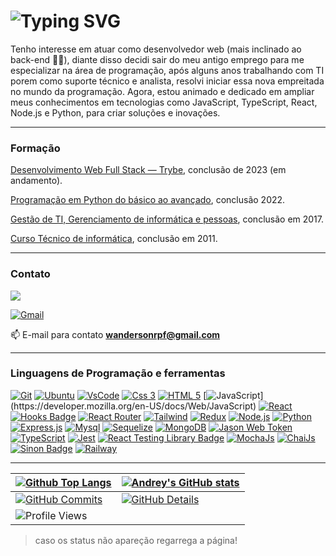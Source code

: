 # ![Typing SVG](https://readme-typing-svg.demolab.com?font=Fira+Code+Flower&size=30&pause=1000&center=true&width=500&lines=%f0%9f%92%bb+Desenvolvedor+Full+Stack)

Tenho interesse em atuar como desenvolvedor web (mais inclinado ao back-end :man_technologist:), diante disso decidi sair do meu antigo emprego para me especializar na área de programação, após alguns anos trabalhando com TI porem como suporte técnico e analista, resolvi iniciar essa nova empreitada no mundo da programação. Agora, estou animado e dedicado em ampliar meus conhecimentos em tecnologias como JavaScript, TypeScript, React, Node.js e Python, para criar soluções e inovações.


---

### Formação

[Desenvolvimento Web Full Stack — Trybe](https://www.betrybe.com/), conclusão de 2023 (em andamento).

[Programação em Python do básico ao avançado](https://www.udemy.com/course/curso-de-programacao-em-python-do-basico-ao-avancado/), conclusão 2022.

[Gestão de TI, Gerenciamento de informática e pessoas](https://www.uninter.com/graduacao-ead/?gclid=Cj0KCQjwlumhBhClARIsABO6p-zLKj96dS3B8LZ-2Z5sdYg7uAKMDT_lsc60CMVkE3XdEAdA0svqWicaAqp4EALw_wcB), conclusão em 2017. 


[Curso Técnico de informática](https://www.linkedin.com/company/fundacao-educacional-montes-claros/?originalSubdomain=br), conclusão em 2011. 

---

### Contato

<a href="https://linkedin.com/in/wanderson-ricardo-1002765b" target="_blank"><img src="https://img.shields.io/badge/LinkedIn-0077B5?style=for-the-badge&logo=linkedin&logoColor=white" target="_blank"></a>

[![Gmail](https://img.shields.io/badge/Gmail-D14836?style=for-the-badge&logo=gmail&logoColor=white)](mailto:wandersonrpf@gmail.com "wandersonrpf@gmail.com")

📫 E-mail para contato **wandersonrpf@gmail.com**

---

### Linguagens de Programação e ferramentas


[![Git](https://img.shields.io/badge/GIT-E44C30?style=for-the-badge&logo=git&logoColor=white)](https://git-scm.com/)
[![Ubuntu](https://img.shields.io/badge/Ubuntu-E95420?style=for-the-badge&logo=ubuntu&logoColor=white)](https://ubuntu.com/)
[![VsCode](https://img.shields.io/badge/VSCode-0078D4?style=for-the-badge&logo=visual%20studio%20code&logoColor=white)](https://code.visualstudio.com/)
[![Css 3](https://img.shields.io/badge/CSS3-1572B6?style=for-the-badge&logo=css3&logoColor=white)](https://developer.mozilla.org/en-US/docs/Web/CSS)
[![HTML 5](https://img.shields.io/badge/HTML5-E34F26?style=for-the-badge&logo=html5&logoColor=white)](https://developer.mozilla.org/en-US/docs/Web/HTML)
[![JavaScript](https://img.shields.io/badge/JavaScript-323330?style=for-the-badge&logo=javascript&logoColor=F7DF1E")](https://developer.mozilla.org/en-US/docs/Web/JavaScript)
[![React](https://img.shields.io/badge/React-20232A?style=for-the-badge&logo=react&logoColor=61DAFB)](https://reactjs.org/)
[![Hooks Badge](https://img.shields.io/badge/-Hooks-%2320232a.svg?style=for-the-badge&logo=React&logoColor=%2361DAFB)](https://reactjs.org/docs/hooks-intro.html)
[![React Router](https://img.shields.io/badge/React_Router-CA4245?style=for-the-badge&logo=react-router&logoColor=white)](https://reactrouter.com/en/main)
[![Tailwind](https://img.shields.io/badge/Tailwind_CSS-38B2AC?style=for-the-badge&logo=tailwind-css&logoColor=white)](https://tailwindcss.com/)
[![Redux](https://img.shields.io/badge/Redux-593D88?style=for-the-badge&logo=redux&logoColor=white)](https://redux.js.org)
[![Node.js](https://img.shields.io/badge/Node.js-339933?style=for-the-badge&logo=nodedotjs&logoColor=white)](https://nodejs.org)
[![Python](	https://img.shields.io/badge/Python-FFD43B?style=for-the-badge&logo=python&logoColor=blue)](https://www.python.org)
[![Express.js](https://img.shields.io/badge/Express.js-000000?style=for-the-badge&logo=express&logoColor=white)](https://expressjs.com)
[![Mysql](https://img.shields.io/badge/MySQL-005C84?style=for-the-badge&logo=mysql&logoColor=white)](https://www.mysql.com/)
[![Sequelize](https://img.shields.io/badge/Sequelize-52B0E7?style=for-the-badge&logo=Sequelize&logoColor=white)](https://sequelize.org/)
[![MongoDB](https://img.shields.io/badge/MongoDB-4EA94B?style=for-the-badge&logo=mongodb&logoColor=white)](https://www.mongodb.com/)
[![Jason Web Token](https://img.shields.io/badge/JWT-000000?style=for-the-badge&logo=JSON%20web%20tokens&logoColor=white)](https://jwt.io/)
[![TypeScript](https://img.shields.io/badge/TypeScript-007ACC?style=for-the-badge&logo=typescript&logoColor=white)](https://www.typescriptlang.org/pt/)
[![Jest](https://img.shields.io/badge/Jest-C21325?style=for-the-badge&logo=jest&logoColor=white)](https://jestjs.io)
[![React Testing Library Badge](https://img.shields.io/badge/-RTL-%2320232a.svg?style=for-the-badge&logo=react&logoColor=%2361DAFB)](https://testing-library.com/docs/react-testing-library/intro/)
[![MochaJs](https://img.shields.io/badge/Mocha-8D6748?style=for-the-badge&logo=Mocha&logoColor=white)](https://mochajs.org)
[![ChaiJs](https://img.shields.io/badge/chai-A30701?style=for-the-badge&logo=chai&logoColor=white)](https://www.chaijs.com/)
[![Sinon Badge](https://img.shields.io/badge/sinon.js-323330?style=for-the-badge&logo=sinon)](https://sinonjs.org/)
[![Railway](https://img.shields.io/badge/Railway-131415?style=for-the-badge&logo=railway&logoColor=white)](https://railway.app/)


---

| [![Github Top Langs](https://github-readme-stats.vercel.app/api/top-langs/?username=Wanderson-rpf&layout=compact&theme=algolia&hide_border=True&line_height=20&PAT_1)](https://github.com/anuraghazra/github-readme-stats) | [![Andrey's GitHub stats](https://github-readme-stats.vercel.app/api?username=Wanderson-rpf&layout=compact&theme=algolia&show_icons=true&hide_border=True&line_height=20&PAT_1)](https://github.com/anuraghazra/github-readme-stats) |
| ----------- | ----------- |
| [![GitHub Commits](http://github-profile-summary-cards.vercel.app/api/cards/productive-time?username=Wanderson-rpf&theme=algolia&utcOffset=-3)](https://github.com/vn7n24fzkq/github-profile-summary-cards) | [![GitHub Details](http://github-profile-summary-cards.vercel.app/api/cards/profile-details?username=Wanderson-rpf&theme=algolia)](https://github.com/vn7n24fzkq/github-profile-summary-cards) |
| ![Profile Views](https://komarev.com/ghpvc/?username=Wanderson-rpf&style=for-the-badge&color=0e75b6) |

> caso os status não apareção regarrega a página!
